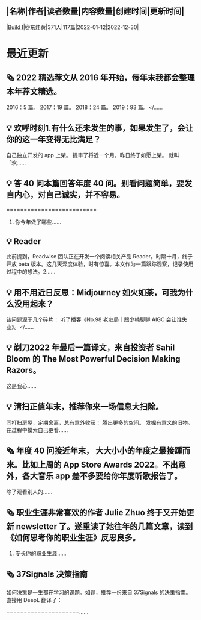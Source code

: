 |名称|作者|读者数量|内容数量|创建时间|更新时间|
---
|[Build Ⅰ](https://xiaobot.net/p/buildforever?refer=0b133df9-27dc-423b-8101-639049001c13)|@东炜黄|371人|117篇|2022-01-12|2022-12-30|

# 最近更新
## 🗞 2022 精选荐文从 2016 年开始，每年末我都会整理本年荐文精选。
2016：5 篇。
2017：19 篇。
2018：24 篇。
2019：93 篇。</......
## 💡 欢呼时刻1.有什么还未发生的事，如果发生了，会让你的这一年变得无比满足？

自己独立开发的 app 上架。
提审了将近一个月，昨日终于如愿上架。
就叫「欢......
## 💡 答 40 问本篇回答年度 40 问。别看问题简单，要发自内心，对自己诚实，并不容易。

==========================

1. 你今年做了哪些......
## 💡 Reader
此前提到，Readwise 团队正在开发一个阅读相关产品 Reader。时隔十月，终于开放 beta 版本。这几天深度体验，时有惊喜。本文作为一篇跟踪观察，记录使用过程中的想法。2......
## 💡 用不用近日反思：Midjourney 如火如荼，可我为什么没用起来？

该问题源于几个碎片：
听了播客《No.98 老友局｜跟少楠聊聊 AIGC 会让谁失业》。</......
## 💡 剃刀2022 年最后一篇译文，来自投资者 Sahil Bloom 的&nbsp;The Most Powerful Decision Making Razors。

这是我心......
## 💡 清扫正值年末，推荐你来一场信息大扫除。

同打扫房屋，定期舍离，总有意外收获：
腾出更多的空间。
发掘有意义的旧物。
在过程中摸索自己更看......
## 🗞 年度 40 问接近年末， 大大小小的年度之最接踵而来。比如上周的 App Store Awards 2022。不出意外，各大音乐 app 差不多要给你年度听歌报告了。

除了观看别人的......
## 🗞 职业生涯非常喜欢的作者 Julie Zhuo 终于又开始更新 newsletter 了。遂重读了她往年的几篇文章，读到《如何思考你的职业生涯》反思良多。

1. 专长你的职业生涯......
## 🗞 37Signals 决策指南
如何决策是一生都在学习的课题。如题，推荐一份来自 37Signals 的决策指南。直接用 DeepL 翻译了：

=====================......

